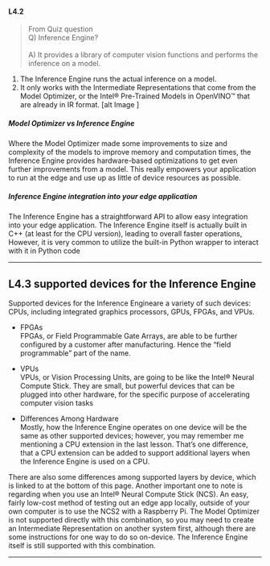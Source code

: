 #### L4.2

>From Quiz question </br>
Q) Inference Engine?  </br>  
A) It provides a library of computer vision functions and performs the inference on a model.


1. The Inference Engine runs the actual inference on a model.
2. It only works with the Intermediate Representations that come from the Model Optimizer, or the Intel® Pre-Trained Models in OpenVINO™ that are already in IR format.
[alt Image ]

##### Model Optimizer vs Inference Engine
Where the Model Optimizer made some improvements to size and complexity of the models to improve memory and computation times, the Inference Engine provides hardware-based optimizations to get even further improvements from a model.
This really empowers your application to run at the edge and use up as little of device resources as possible.

##### Inference Engine integration into your edge application
The Inference Engine has a straightforward API to allow easy integration into your edge application. The Inference Engine itself is actually built in C++ (at least for the CPU version), leading to overall faster operations, 
However, it is very common to utilize the built-in Python wrapper to interact with it in Python code


---------------------------------------------------------------------------------------------------------------------------------
## L4.3 supported devices for the Inference Engine
 Supported devices for the Inference Engineare a variety of such devices: CPUs, including integrated graphics processors, GPUs, FPGAs, and VPUs.
 
 - FPGAs  
 FPGAs, or Field Programmable Gate Arrays, are able to be further configured by a customer after manufacturing. Hence the “field programmable” part of the name.
 
 
 - VPUs  
 VPUs, or Vision Processing Units, are going to be like the Intel® Neural Compute Stick. They are small, but powerful devices that can be plugged into other hardware, for the specific purpose of accelerating computer vision tasks
 
 
 - Differences Among Hardware  
 Mostly, how the Inference Engine operates on one device will be the same as other supported devices; however, you may remember me mentioning a CPU extension in the last lesson. That’s one difference, that a CPU extension can be added to support additional layers when the Inference Engine is used on a CPU.

There are also some differences among supported layers by device, which is linked to at the bottom of this page. Another important one to note is regarding when you use an Intel® Neural Compute Stick (NCS). An easy, fairly low-cost method of testing out an edge app locally, outside of your own computer is to use the NCS2 with a Raspberry Pi. The Model Optimizer is not supported directly with this combination, so you may need to create an Intermediate Representation on another system first, although there are some instructions for one way to do so on-device. The Inference Engine itself is still supported with this combination.

-----------------------------------------------------------------------------------------------------------------------------------
